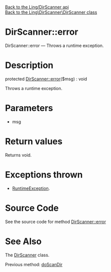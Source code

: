 [Back to the Ling/DirScanner api](https://github.com/lingtalfi/DirScanner/blob/master/doc/api/Ling/DirScanner.md)<br>
[Back to the Ling\DirScanner\DirScanner class](https://github.com/lingtalfi/DirScanner/blob/master/doc/api/Ling/DirScanner/DirScanner.md)


DirScanner::error
================



DirScanner::error — Throws a runtime exception.




Description
================


protected [DirScanner::error](https://github.com/lingtalfi/DirScanner/blob/master/doc/api/Ling/DirScanner/DirScanner/error.md)($msg) : void




Throws a runtime exception.




Parameters
================


- msg

    


Return values
================

Returns void.


Exceptions thrown
================

- [RuntimeException](http://php.net/manual/en/class.runtimeexception.php).&nbsp;







Source Code
===========
See the source code for method [DirScanner::error](https://github.com/lingtalfi/DirScanner/blob/master/DirScanner.php#L163-L166)


See Also
================

The [DirScanner](https://github.com/lingtalfi/DirScanner/blob/master/doc/api/Ling/DirScanner/DirScanner.md) class.

Previous method: [doScanDir](https://github.com/lingtalfi/DirScanner/blob/master/doc/api/Ling/DirScanner/DirScanner/doScanDir.md)<br>

